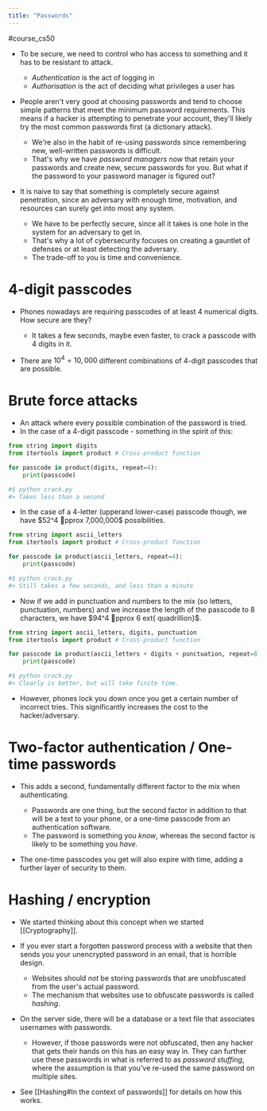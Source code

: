 ```yaml
---
title: "Passwords"
---
```

#course_cs50 

- To be secure, we need to control who has access to something and it has to be resistant to attack.
    - *Authentication* is the act of logging in
    - *Authorisation* is the act of deciding what privileges a user has

- People aren't very good at choosing passwords and tend to choose simple patterns that meet the minimum password requirements. This means if a hacker is attempting to penetrate your account, they'll likely try the most common passwords first (a dictionary attack).
    - We're also in the habit of re-using passwords since remembering new, well-written passwords is difficult. 
    - That's why we have *password managers* now that retain your passwords and create new, secure passwords for you. But what if the password to your password manager is figured out?

- It is naive to say that something is completely secure against penetration, since an adversary with enough time, motivation, and resources can surely get into most any system.
    - We have to be perfectly secure, since all it takes is one hole in the system for an adversary to get in.
    - That's why a lot of cybersecurity focuses on creating a gauntlet of defenses or at least detecting the adversary.
    - The trade-off to you is time and convenience.

# 4-digit passcodes

- Phones nowadays are requiring passcodes of at least 4 numerical digits. How secure are they?
    - It takes a few seconds, maybe even faster, to crack a passcode with 4 digits in it.

- There are $10^4 = 10,000$ different combinations of 4-digit passcodes that are possible. 
# Brute force attacks

- An attack where every possible combination of the password is tried.
- In the case of a 4-digit passcode - something in the spirit of this:

```python
from string import digits
from itertools import product # Cross-product function

for passcode in product(digits, repeat=4):
    print(passcode)

#$ python crack.py
#> Takes less than a second
```

- In the case of a 4-letter (upperand lower-case) passcode though, we have $52^4 pprox 7,000,000$ possibilities. 

```python
from string import ascii_letters
from itertools import product # Cross-product function

for passcode in product(ascii_letters, repeat=4):
    print(passcode)

#$ python crack.py
#> Still takes a few seconds, and less than a minute
```

- Now if we add in punctuation and numbers to the mix (so letters, punctuation, numbers) and we increase the length of the passcode to 8 characters, we have $94^4 pprox 6 	ext{ quadrillion}$.

```python
from string import ascii_letters, digits, punctuation
from itertools import product # Cross-product function

for passcode in product(ascii_letters + digits + punctuation, repeat=8):
    print(passcode)

#$ python crack.py
#> Clearly is better, but will take finite time.
```

- However, phones lock you down once you get a certain number of incorrect tries. This significantly increases the cost to the hacker/adversary.
# Two-factor authentication / One-time passwords

- This adds a second, fundamentally different factor to the mix when authenticating.
    - Passwords are one thing, but the second factor in addition to that will be a text to your phone, or a one-time passcode from an authentication software.
    - The password is something you *know*, whereas the second factor is likely to be something you *have*.

- The one-time passcodes you get will also expire with time, adding a further layer of security to them.

# Hashing / encryption

- We started thinking about this concept when we started [[Cryptography]].

- If you ever start a forgotten password process with a website that then sends you your unencrypted password in an email, that is horrible design.
    - Websites should *not* be storing passwords that are unobfuscated from the user's actual password.
    - The mechanism that websites use to obfuscate passwords is called *hashing*.

- On the server side, there will be a database or a text file that associates usernames with passwords. 
    - However, if those passwords were not obfuscated, then any hacker that gets their hands on this has an easy way in. They can further use these passwords in what is referred to as *password stuffing*, where the assumption is that you've re-used the same password on multiple sites.

- See [[Hashing#In the context of passwords]] for details on how this works.
